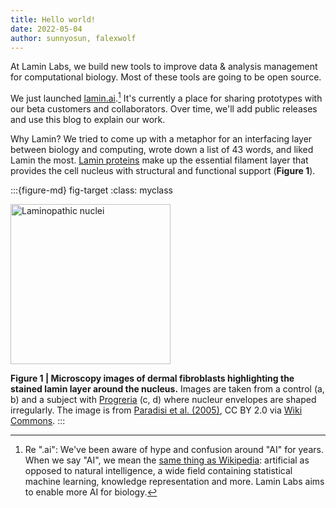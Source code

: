 ```yaml
---
title: Hello world!
date: 2022-05-04
author: sunnyosun, falexwolf
---
```


At Lamin Labs, we build new tools to improve data & analysis management for computational biology.
Most of these tools are going to be open source.

We just launched [lamin.ai](https://lamin.ai).[^ai]
It's currently a place for sharing prototypes with our beta customers and collaborators.
Over time, we'll add public releases and use this blog to explain our work.

Why Lamin? We tried to come up with a metaphor for an interfacing layer between biology and computing, wrote down a list of 43 words, and liked Lamin the most.
[Lamin proteins](https://en.wikipedia.org/wiki/Lamin) make up the essential filament layer that provides the cell nucleus with structural and functional support (**Figure 1**).

:::{figure-md} fig-target
:class: myclass

<img width="256" alt="Laminopathic nuclei" src="https://upload.wikimedia.org/wikipedia/commons/2/28/Laminopathic_nuclei.jpg">

**Figure 1 | Microscopy images of dermal fibroblasts highlighting the stained lamin layer around the nucleus.** Images are taken from a control (a, b) and a subject with [Progreria](https://en.wikipedia.org/wiki/Progeria) (c, d) where nucleur envelopes are shaped irregularly. The image is from [Paradisi et al. (2005)](https://doi.org/10.1186/1471-2121-6-27), CC BY 2.0 via [Wiki Commons](https://commons.wikimedia.org/wiki/File:Laminopathic_nuclei.jpg).
:::

<!-- prettier-ignore -->
[^ai]: Re ".ai": We've been aware of hype and confusion around "AI" for years.
    When we say "AI", we mean the [same thing as Wikipedia](https://en.wikipedia.org/wiki/Artificial_intelligence): artificial as opposed to natural intelligence, a wide field containing statistical machine learning, knowledge representation and more.
    Lamin Labs aims to enable more AI for biology.
